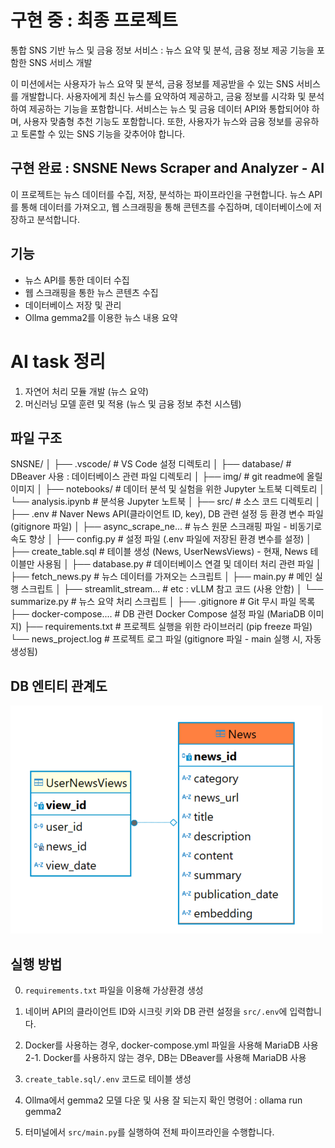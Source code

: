 # 구현 중 : 최종 프로젝트
통합 SNS 기반 뉴스 및 금융 정보 서비스 : 뉴스 요약 및 분석, 금융 정보 제공 기능을 포함한 SNS 서비스 개발

이 미션에서는 사용자가 뉴스 요약 및 분석, 금융 정보를 제공받을 수 있는 SNS 서비스를 개발합니다. 
사용자에게 최신 뉴스를 요약하여 제공하고, 금융 정보를 시각화 및 분석하여 제공하는 기능을 포함합니다. 
서비스는 뉴스 및 금융 데이터 API와 통합되어야 하며, 사용자 맞춤형 추천 기능도 포함합니다. 
또한, 사용자가 뉴스와 금융 정보를 공유하고 토론할 수 있는 SNS 기능을 갖추어야 합니다.

## 구현 완료 : SNSNE News Scraper and Analyzer - AI
이 프로젝트는 뉴스 데이터를 수집, 저장, 분석하는 파이프라인을 구현합니다. 뉴스 API를 통해 데이터를 가져오고, 웹 스크래핑을 통해 콘텐츠를 수집하며, 데이터베이스에 저장하고 분석합니다.

## 기능
- 뉴스 API를 통한 데이터 수집
- 웹 스크래핑을 통한 뉴스 콘텐츠 수집
- 데이터베이스 저장 및 관리
- Ollma gemma2를 이용한 뉴스 내용 요약

# AI task 정리
1. 자연어 처리 모듈 개발 (뉴스 요약)
2. 머신러닝 모델 훈련 및 적용 (뉴스 및 금융 정보 추천 시스템)

## 파일 구조
SNSNE/
│
├── .vscode/                  # VS Code 설정 디렉토리
│
├── database/                 # DBeaver 사용 : 데이터베이스 관련 파일 디렉토리
│
├── img/                      # git readme에 올릴 이미지
│
├── notebooks/                # 데이터 분석 및 실험을 위한 Jupyter 노트북 디렉토리
│   └── analysis.ipynb        # 분석용 Jupyter 노트북
│
├── src/                      # 소스 코드 디렉토리
│   ├── .env                  # Naver News API(클라이언트 ID, key), DB 관련 설정 등 환경 변수 파일 (gitignore 파일)
│   ├── async_scrape_ne...    # 뉴스 원문 스크래핑 파일 - 비동기로 속도 향상
│   ├── config.py             # 설정 파일 (.env 파일에 저장된 환경 변수를 설정)
│   ├── create_table.sql      # 테이블 생성 (News, UserNewsViews) - 현재, News 테이블만 사용됨
│   ├── database.py           # 데이터베이스 연결 및 데이터 처리 관련 파일
│   ├── fetch_news.py         # 뉴스 데이터를 가져오는 스크립트
│   ├── main.py               # 메인 실행 스크립트
│   ├── streamlit_stream...   # etc : vLLM 참고 코드 (사용 안함)
│   └── summarize.py          # 뉴스 요약 처리 스크립트
│
├── .gitignore                # Git 무시 파일 목록
├── docker-compose....        # DB 관련 Docker Compose 설정 파일 (MariaDB 이미지)
├── requirements.txt          # 프로젝트 실행을 위한 라이브러리 (pip freeze 파일)
└── news_project.log          # 프로젝트 로그 파일 (gitignore 파일 - main 실행 시, 자동 생성됨)

## DB 엔티티 관계도
![alt text](/img/image.png)

## 실행 방법
0. `requirements.txt` 파일을 이용해 가상환경 생성

1. 네이버 API의 클라이언트 ID와 시크릿 키와 DB 관련 설정을 `src/.env`에 입력합니다. 

2. Docker를 사용하는 경우, docker-compose.yml 파일을 사용해 MariaDB 사용 
2-1. Docker를 사용하지 않는 경우, DB는 DBeaver를 사용해 MariaDB 사용

3. `create_table.sql/.env` 코드로 테이블 생성

4. Ollma에서 gemma2 모델 다운 및 사용 잘 되는지 확인 
    명령어 : ollama run gemma2

5. 터미널에서 `src/main.py`를 실행하여 전체 파이프라인을 수행합니다.



